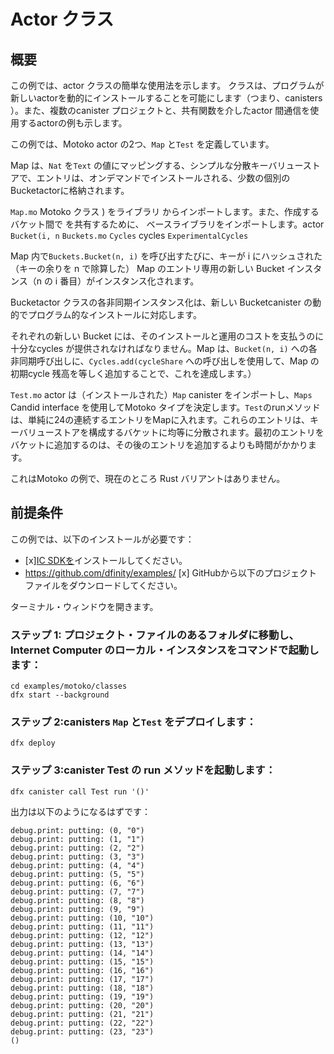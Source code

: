 # Actor クラス

## 概要

この例では、actor クラスの簡単な使用法を示します。 クラスは、プログラムが新しいactorを動的にインストールすることを可能にします（つまり、canisters ）。また、複数のcanister プロジェクトと、共有関数を介したactor 間通信を使用するactorの例も示します。

この例では、Motoko actor の2つ、`Map` と`Test` を定義しています。

Map は、`Nat` を`Text` の値にマッピングする、シンプルな分散キーバリューストアで、エントリは、オンデマンドでインストールされる、少数の個別の Bucketactorに格納されます。

`Map.mo` Motoko クラス ) をライブラリ からインポートします。また、作成するバケット間で を共有するために、 ベースライブラリをインポートします。actor `Bucket(i, n` `Buckets.mo` `Cycles` cycles `ExperimentalCycles` 

Map 内で`Buckets.Bucket(n, i)` を呼び出すたびに、キーが i にハッシュされた（キーの余りを n で除算した） Map のエントリ専用の新しい Bucket インスタンス（n の i 番目）がインスタンス化されます。

Bucketactor クラスの各非同期インスタンス化は、新しい Bucketcanister の動的でプログラム的なインストールに対応します。

それぞれの新しい Bucket には、そのインストールと運用のコストを支払うのに十分なcycles が提供されなければなりません。Map は、`Bucket(n, i)` への各非同期呼び出しに、`Cycles.add(cycleShare` への呼び出しを使用して、Map の初期cycle 残高を等しく追加することで、これを達成します。）

`Test.mo` actor は（インストールされた）`Map` canister をインポートし、`Maps` Candid interface を使用してMotoko タイプを決定します。`Test`のrunメソッドは、単純に24の連続するエントリをMapに入れます。これらのエントリは、キーバリューストアを構成するバケットに均等に分散されます。最初のエントリをバケットに追加するのは、その後のエントリを追加するよりも時間がかかります。

これはMotoko の例で、現在のところ Rust バリアントはありません。

## 前提条件

この例では、以下のインストールが必要です：

- \[x\][IC SDKを](../developer-docs/setup/install/index.mdx)インストールしてください。
- https://github.com/dfinity/examples/ \[x\] GitHubから以下のプロジェクトファイルをダウンロードしてください。

ターミナル・ウィンドウを開きます。

### ステップ 1: プロジェクト・ファイルのあるフォルダに移動し、Internet Computer のローカル・インスタンスをコマンドで起動します：

    cd examples/motoko/classes
    dfx start --background

### ステップ 2:canisters `Map` と`Test` をデプロイします：

    dfx deploy

### ステップ 3:canister Test の run メソッドを起動します：

    dfx canister call Test run '()'

出力は以下のようになるはずです：

    debug.print: putting: (0, "0")
    debug.print: putting: (1, "1")
    debug.print: putting: (2, "2")
    debug.print: putting: (3, "3")
    debug.print: putting: (4, "4")
    debug.print: putting: (5, "5")
    debug.print: putting: (6, "6")
    debug.print: putting: (7, "7")
    debug.print: putting: (8, "8")
    debug.print: putting: (9, "9")
    debug.print: putting: (10, "10")
    debug.print: putting: (11, "11")
    debug.print: putting: (12, "12")
    debug.print: putting: (13, "13")
    debug.print: putting: (14, "14")
    debug.print: putting: (15, "15")
    debug.print: putting: (16, "16")
    debug.print: putting: (17, "17")
    debug.print: putting: (18, "18")
    debug.print: putting: (19, "19")
    debug.print: putting: (20, "20")
    debug.print: putting: (21, "21")
    debug.print: putting: (22, "22")
    debug.print: putting: (23, "23")
    ()

<!---
# Actor classes

## Overview

This example demonstrates a simple use of actor classes, which allow a program to dynamically install new actors (that is, canisters). It also demonstrates a multi-canister project, and actors using inter-actor communication through shared functions.

The example defines two Motoko actors, `Map` and `Test`.

Map is a simple, distributed key-value store, mapping `Nat` to `Text` values, with entries stored in a small number of separate Bucket actors, installed on demand.

`Map.mo` imports a Motoko actor class `Bucket(i, n`) from library `Buckets.mo`. It also imports the `ExperimentalCycles` base library, naming it `Cycles` for short, in order to share its cycles amongst the bucket it creates.

Each call to `Buckets.Bucket(n, i)` within Map instantiates a new Bucket instance (the i-th of n) dedicated to those entries of the Map whose key hashes to i (by taking the remainder of the key modulo division by n).

Each asynchronous instantiation of the Bucket actor class corresponds to the dynamic, programmatic installation of a new Bucket canister.

Each new Bucket must be provisioned with enough cycles to pay for its installation and running costs. Map achieves this by adding an equal share of Map's initial cycle balance to each asynchronous call to `Bucket(n, i)`, using a call to `Cycles.add(cycleShare`).

The `Test.mo` actor imports the (installed) `Map` canister, using `Maps` Candid interface to determine its Motoko type. `Test`'s run method simply puts 24 consecutive entries into Map. These entries are distributed evenly amongst the buckets making up the key-value store. Adding the first entry to a bucket take longer than adding a subsequent one, since the bucket needs to be installed on first use.

This is a Motoko example that does not currently have a Rust variant. 


## Prerequisites
This example requires an installation of:

- [x] Install the [IC SDK](../developer-docs/setup/install/index.mdx).
- [x] Download the following project files from GitHub: https://github.com/dfinity/examples/

Begin by opening a terminal window.

### Step 1: Navigate into the folder containing the project's files and start a local instance of the Internet Computer with the command:

```
cd examples/motoko/classes
dfx start --background
```

### Step 2: Deploy the canisters `Map` and `Test`:

```
dfx deploy
```

### Step 3: Invoke the run method of canister Test:

```
dfx canister call Test run '()'
```

The output should resemble the following:

```
debug.print: putting: (0, "0")
debug.print: putting: (1, "1")
debug.print: putting: (2, "2")
debug.print: putting: (3, "3")
debug.print: putting: (4, "4")
debug.print: putting: (5, "5")
debug.print: putting: (6, "6")
debug.print: putting: (7, "7")
debug.print: putting: (8, "8")
debug.print: putting: (9, "9")
debug.print: putting: (10, "10")
debug.print: putting: (11, "11")
debug.print: putting: (12, "12")
debug.print: putting: (13, "13")
debug.print: putting: (14, "14")
debug.print: putting: (15, "15")
debug.print: putting: (16, "16")
debug.print: putting: (17, "17")
debug.print: putting: (18, "18")
debug.print: putting: (19, "19")
debug.print: putting: (20, "20")
debug.print: putting: (21, "21")
debug.print: putting: (22, "22")
debug.print: putting: (23, "23")
()
```
-->
